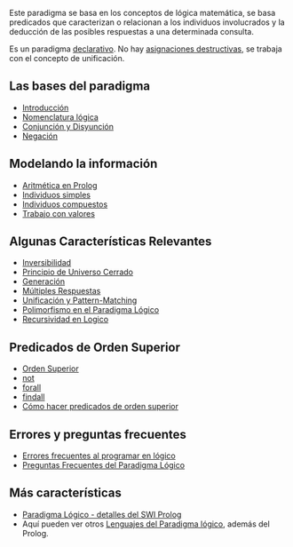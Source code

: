 Este paradigma se basa en los conceptos de lógica matemática, se basa predicados que caracterizan o relacionan a los individuos involucrados y la deducción de las posibles respuestas a una determinada consulta.

Es un paradigma [declarativo](declaratividad.md). No hay [asignaciones destructivas](transparencia-referencial--efecto-de-lado-y-asignacion-destructiva.md), se trabaja con el concepto de unificación.

Las bases del paradigma
-----------------------

-   [Introducción](paradigma-logico---introduccion.md)
-   [Nomenclatura lógica](paradigma-logico---un-poco-de-nomenclatura.md)
-   [Conjunción y Disyunción](paradigma-logico---conjuncion-y-disyuncion.md)
-   [Negación](paradigma-logico---negacion.md)

Modelando la información
------------------------

-   [Aritmética en Prolog](aritmetica-en-prolog.md)
-   [Individuos simples](paradigma-logico---individuos-simples.md)
-   [Individuos compuestos](paradigma-logico---individuos-compuestos.md)
-   [Trabajo con valores](logico---trabajo-con-valores.md)

Algunas Características Relevantes
----------------------------------

-   [Inversibilidad](paradigma-logico---inversibilidad.md)
-   [Principio de Universo Cerrado](paradigma-logico---introduccion-universo-cerrado.md)
-   [Generación](paradigma-logico---generacion.md)
-   [Múltiples Respuestas](paradigma-logico---multiples-respuestas.md)
-   [Unificación y Pattern-Matching](unificacion-y-pattern-matching.md)
-   [Polimorfismo en el Paradigma Lógico](polimorfismo-en-el-paradigma-logico.md)
-   [Recursividad en Logico](recursividad-en-logico.md)

Predicados de Orden Superior
----------------------------

-   [Orden Superior](orden-superior.md)
-   [not](paradigma-logico---negacion.md)
-   [forall](paradigma-logico---el-forall.md)
-   [findall](paradigma-logico---listas--como-obtener-todas-las-respuestas--juntas--.md)
-   [Cómo hacer predicados de orden superior](como-hacer-predicados-de-orden-superior.md)

Errores y preguntas frecuentes
------------------------------

-   [Errores frecuentes al programar en lógico](errores-frecuentes-al-programar-en-logico.md)
-   [Preguntas Frecuentes del Paradigma Lógico](preguntas-frecuentes-del-paradigma-logico.md)

Más características
-------------------

-   [Paradigma Lógico - detalles del SWI Prolog](paradigma-logico---detalles-del-swi-prolog.md)
-   Aquí pueden ver otros [Lenguajes del Paradigma lógico](lenguajes-del-paradigma-logico.md), además del Prolog.

